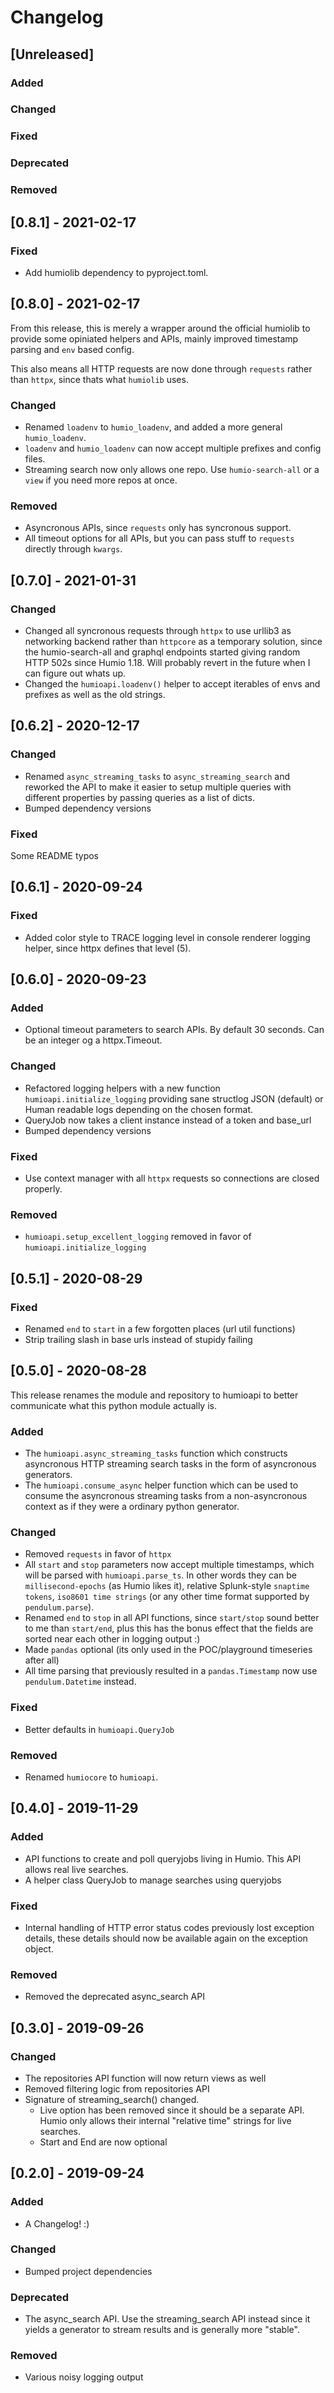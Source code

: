 # Changelog

## [Unreleased]

### Added

### Changed

### Fixed

### Deprecated

### Removed

## [0.8.1] - 2021-02-17

### Fixed

- Add humiolib dependency to pyproject.toml.


## [0.8.0] - 2021-02-17

From this release, this is merely a wrapper around the official humiolib to provide some opiniated helpers and APIs,
mainly improved timestamp parsing and `env` based config.

This also means all HTTP requests are now done through `requests` rather than `httpx`, since thats what `humiolib` uses.

### Changed

- Renamed `loadenv` to `humio_loadenv`, and added a more general `humio_loadenv`.
- `loadenv` and `humio_loadenv` can now accept multiple prefixes and config files.
- Streaming search now only allows one repo. Use `humio-search-all` or a `view` if you need more repos at once.

### Removed

- Asyncronous APIs, since `requests` only has syncronous support.
- All timeout options for all APIs, but you can pass stuff to `requests` directly through `kwargs`.


## [0.7.0] - 2021-01-31

### Changed

- Changed all syncronous requests through `httpx` to use urllib3 as networking backend rather than `httpcore` as a
temporary solution, since the humio-search-all and graphql endpoints started giving random HTTP 502s since Humio 1.18.
Will probably revert in the future when I can figure out whats up.
- Changed the `humioapi.loadenv()` helper to accept iterables of envs and prefixes as well as the old strings.


## [0.6.2] - 2020-12-17

### Changed

- Renamed `async_streaming_tasks` to `async_streaming_search` and reworked the API to make it easier to setup multiple
queries with different properties by passing queries as a list of dicts.
- Bumped dependency versions

### Fixed

Some README typos


## [0.6.1] - 2020-09-24

### Fixed

- Added color style to TRACE logging level in console renderer logging helper, since httpx defines that level (5).


## [0.6.0] - 2020-09-23

### Added

- Optional timeout parameters to search APIs. By default 30 seconds. Can be an integer og a httpx.Timeout.

### Changed

- Refactored logging helpers with a new function `humioapi.initialize_logging` providing sane structlog JSON (default) or Human readable logs depending on the chosen format.
- QueryJob now takes a client instance instead of a token and base_url
- Bumped dependency versions

### Fixed

- Use context manager with all `httpx` requests so connections are closed properly.

### Removed

- `humioapi.setup_excellent_logging` removed in favor of `humioapi.initialize_logging`


## [0.5.1] - 2020-08-29

### Fixed

- Renamed `end` to `start` in a few forgotten places (url util functions)
- Strip trailing slash in base urls instead of stupidy failing


## [0.5.0] - 2020-08-28

This release renames the module and repository to humioapi to better
communicate what this python module actually is.

### Added

- The `humioapi.async_streaming_tasks` function which constructs asyncronous HTTP streaming search tasks in the form of asyncronous generators.
- The `humioapi.consume_async` helper function which can be used to consume the asyncronous streaming tasks from a non-asyncronous context as if they were a ordinary python generator.

### Changed

- Removed `requests` in favor of `httpx`
- All `start` and `stop` parameters now accept multiple timestamps, which will be parsed with `humioapi.parse_ts`. In other words they can be `millisecond-epochs` (as Humio likes it), relative Splunk-style `snaptime tokens`, `iso8601 time strings` (or any other time format supported by `pendulum.parse`).
- Renamed `end` to `stop` in all API functions, since `start/stop` sound better to me than `start/end`, plus this has the bonus effect that the fields are sorted near each other in logging output :)
- Made `pandas` optional (its only used in the POC/playground timeseries after all)
- All time parsing that previously resulted in a `pandas.Timestamp` now use `pendulum.Datetime` instead.

### Fixed

- Better defaults in `humioapi.QueryJob`

### Removed

- Renamed `humiocore` to `humioapi`.


## [0.4.0] - 2019-11-29

### Added

- API functions to create and poll queryjobs living in Humio. This API allows real live searches.
- A helper class QueryJob to manage searches using queryjobs

### Fixed

- Internal handling of HTTP error status codes previously lost exception details,
  these details should now be available again on the exception object.

### Removed

- Removed the deprecated async_search API



## [0.3.0] - 2019-09-26

### Changed

- The repositories API function will now return views as well
- Removed filtering logic from repositories API
- Signature of streaming_search() changed.
  - Live option has been removed since it should be a separate API. Humio only allows their internal "relative time" strings for live searches.
  - Start and End are now optional


## [0.2.0] - 2019-09-24

### Added

- A Changelog! :)

### Changed

- Bumped project dependencies

### Deprecated

- The async_search API. Use the streaming_search API instead since it yields a generator to stream results and is generally more "stable".

### Removed

- Various noisy logging output
